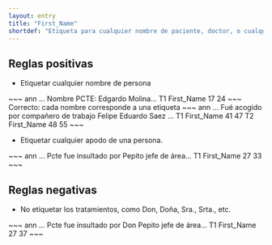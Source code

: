 ```yaml
---
layout: entry
title: "First_Name"
shortdef: "Etiqueta para cualquier nombre de paciente, doctor, o cualquier persona mencionada."
---
```



## Reglas positivas

* Etiquetar cualquier nombre de persona

<div class="annotation-correct" markdown="1">
~~~ ann
... Nombre PCTE: Edgardo Molina…
T1 First_Name 17 24 
~~~
</div>

<div class="annotation-correct" markdown="1">
Correcto: cada nombre corresponde a una etiqueta
~~~ ann
... Fué acogido por compañero de trabajo Felipe Eduardo Saez ...
T1 First_Name 41 47 
T2 First_Name 48 55 
~~~
</div>

* Etiquetar cualquier apodo de una persona.

<div class="annotation-correct" markdown="1">
~~~ ann
... Pcte fue insultado por Pepito jefe de área...
T1 First_Name 27 33 
~~~
</div>

## Reglas negativas 

* No etiquetar los tratamientos, como Don, Doña, Sra., Srta., etc.

<div class="annotation-incorrect" markdown="1">
~~~ ann
... Pcte fue insultado por Don Pepito jefe de área...
T1 First_Name 27 37 
~~~
</div>
